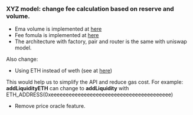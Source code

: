 ### XYZ model: change fee calculation based on reserve and volume.
- Ema volume is implemented at [here](contracts/VolumeTrendRecorder.sol)
- Fee fomula is implemented at [here](contracts/libraries/FeeFomula.sol)
- The architecture with factory, pair and router is the same with uniswap model.

Also change:
- Using ETH instead of weth (see at [here](https://github.com/xyzswap/smart-contracts/pull/3/files))

This would help us to simplify the API and reduce gas cost.
For example: **addLiquidityETH** can change to **addLiquidity** with ETH_ADDRESS(0xeeeeeeeeeeeeeeeeeeeeeeeeeeeeeeeeeeeeeeee) 
- Remove price oracle feature.